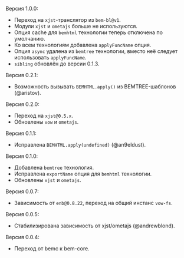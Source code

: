Версия 1.0.0:
 * Переход на `xjst`-транслятор из `bem-bl@v1`.
 * Модули `xjst` и `ometajs` больше не используются.
 * Опция cache для `bemhtml` технологии теперь отключена по умолчанию.
 * Ко всем технологиям добавлена `applyFuncName` опция.
 * Опция `async` удалена из `bemtree` технологии, вместо неё следует использовать `applyFuncName`.
 * `sibling` обновлён до версии 0.1.3.

Версия 0.2.1:
 * Возможность вызывать `BEMHTML.apply()` из BEMTREE-шаблонов (@aristov).

Версия 0.2.0:
 * Переход на `xjst@0.5.x`.
 * Обновлены `vow` и `ometajs`.

Версия 0.1.1:
 * Исправлена `BEMHTML.apply(undefined)` (@an9eldust).

Версия 0.1.0:
 * Добавлена `bemtree` технология.
 * Исправлена `exportName` опция для `bemhtml` технологии.
 * Обновлены `xjst` и `ometajs`.

Версия 0.0.7:
 * Зависимость от `enb@0.8.22`, переход на общий инстанс `vow-fs`.

Версия 0.0.5:
 * Стабилизирована зависимость от xjst/ometajs (@andrewblond).

Версия 0.0.4:
 * Переход от bemc к bem-core.
